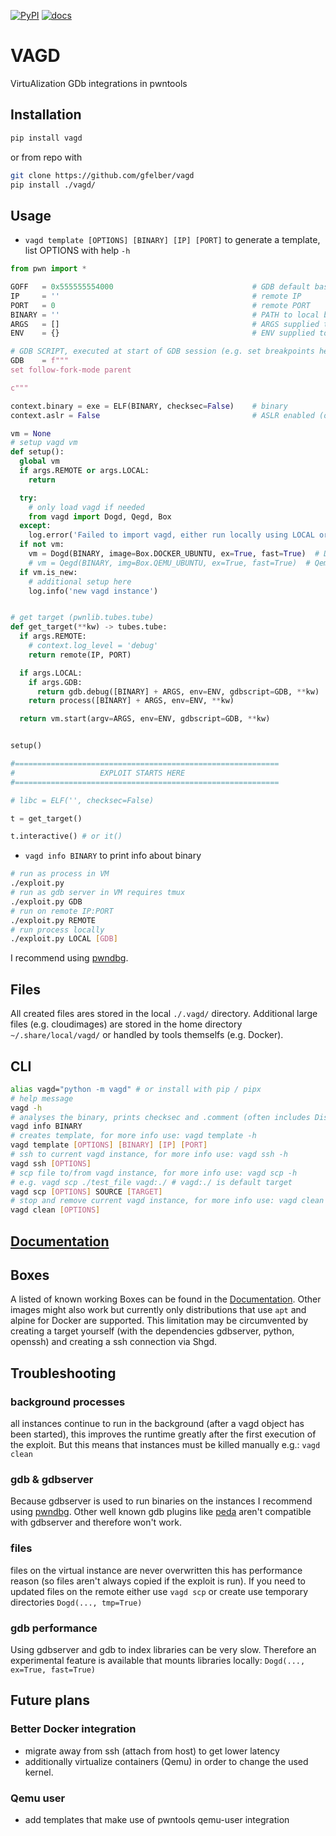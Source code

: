 [![PyPI](https://img.shields.io/pypi/v/vagd?style=flat)](https://pypi.org/project/vagd/) [![docs](https://img.shields.io/badge/docs-passing-success)](https://vagd.gfelber.dev)

# VAGD

VirtuAlization GDb integrations in pwntools

## Installation

```bash
pip install vagd
```

or from repo with

```bash
git clone https://github.com/gfelber/vagd
pip install ./vagd/
```

## Usage

- `vagd template [OPTIONS] [BINARY] [IP] [PORT]` to generate a template, list OPTIONS with help `-h`

```python
from pwn import *

GOFF   = 0x555555554000                               # GDB default base address
IP     = ''                                           # remote IP
PORT   = 0                                            # remote PORT
BINARY = ''                                           # PATH to local binary
ARGS   = []                                           # ARGS supplied to binary
ENV    = {}                                           # ENV supplied to binary

# GDB SCRIPT, executed at start of GDB session (e.g. set breakpoints here)
GDB    = f"""
set follow-fork-mode parent

c"""

context.binary = exe = ELF(BINARY, checksec=False)    # binary
context.aslr = False                                  # ASLR enabled (only GDB)

vm = None
# setup vagd vm
def setup():
  global vm
  if args.REMOTE or args.LOCAL:
    return

  try:
    # only load vagd if needed
    from vagd import Dogd, Qegd, Box
  except:
    log.error('Failed to import vagd, either run locally using LOCAL or install it')
  if not vm:
    vm = Dogd(BINARY, image=Box.DOCKER_UBUNTU, ex=True, fast=True)  # Docker
    # vm = Qegd(BINARY, img=Box.QEMU_UBUNTU, ex=True, fast=True)  # Qemu
  if vm.is_new:
    # additional setup here
    log.info('new vagd instance')


# get target (pwnlib.tubes.tube)
def get_target(**kw) -> tubes.tube:
  if args.REMOTE:
    # context.log_level = 'debug'
    return remote(IP, PORT)

  if args.LOCAL:
    if args.GDB:
      return gdb.debug([BINARY] + ARGS, env=ENV, gdbscript=GDB, **kw)
    return process([BINARY] + ARGS, env=ENV, **kw)

  return vm.start(argv=ARGS, env=ENV, gdbscript=GDB, **kw)


setup()

#===========================================================
#                   EXPLOIT STARTS HERE
#===========================================================

# libc = ELF('', checksec=False)

t = get_target()

t.interactive() # or it()

```

- `vagd info BINARY` to print info about binary

```bash
# run as process in VM
./exploit.py
# run as gdb server in VM requires tmux
./exploit.py GDB
# run on remote IP:PORT
./exploit.py REMOTE
# run process locally
./exploit.py LOCAL [GDB]
```

I recommend using [pwndbg](https://github.com/pwndbg/pwndbg).

## Files

All created files ares stored in the local `./.vagd/` directory. Additional large files (e.g. cloudimages) are stored in the home directory `~/.share/local/vagd/` or handled by tools themselfs (e.g. Docker).

## CLI

```bash
alias vagd="python -m vagd" # or install with pip / pipx
# help message
vagd -h
# analyses the binary, prints checksec and .comment (often includes Distro and Compiler info)
vagd info BINARY
# creates template, for more info use: vagd template -h
vagd template [OPTIONS] [BINARY] [IP] [PORT]
# ssh to current vagd instance, for more info use: vagd ssh -h
vagd ssh [OPTIONS]
# scp file to/from vagd instance, for more info use: vagd scp -h
# e.g. vagd scp ./test_file vagd:./ # vagd:./ is default target
vagd scp [OPTIONS] SOURCE [TARGET]
# stop and remove current vagd instance, for more info use: vagd clean -h
vagd clean [OPTIONS]
```

## [Documentation](https://vagd.gfelber.dev)

## Boxes

A listed of known working Boxes can be found in the [Documentation](http://vagd.gfelber.dev/autoapi/vagd/box/index.html#module-vagd.box).
Other images might also work but currently only distributions that use `apt` and alpine for Docker are supported.
This limitation may be circumvented by creating a target yourself (with the dependencies gdbserver, python, openssh) and creating a ssh connection via Shgd.

## Troubleshooting

### background processes

all instances continue to run in the background (after a vagd object has been started), this improves the runtime greatly after the first execution of the exploit. But this means that instances must be killed manually e.g.: `vagd clean`

### gdb & gdbserver

Because gdbserver is used to run binaries on the instances I recommend using [pwndbg](https://github.com/pwndbg/pwndbg). Other well known gdb plugins like [peda](https://github.com/longld/peda) aren't compatible with gdbserver and therefore won't work.

### files

files on the virtual instance are never overwritten this has performance reason (so files aren't always copied if the exploit is run). If you need to updated files on the remote either use `vagd scp` or create use temporary directories `Dogd(..., tmp=True)`

### gdb performance

Using gdbserver and gdb to index libraries can be very slow. Therefore an experimental feature is available that mounts libraries locally: `Dogd(..., ex=True, fast=True)`

## Future plans

### Better Docker integration

- migrate away from ssh (attach from host) to get lower latency
- additionally virtualize containers (Qemu) in order to change the used kernel.

### Qemu user

- add templates that make use of pwntools qemu-user integration
